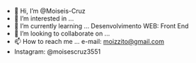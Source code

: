 - 👋 Hi, I’m @Moiseis-Cruz
- 👀 I’m interested in ...
- 🌱 I’m currently learning ... Desenvolvimento WEB: Front End
- 💞️ I’m looking to collaborate on ...
- 📫 How to reach me ... e-mail: moizzito@gmail.com
- Instagram: @moisescruz3551

<!---
Moiseis-Cruz/Moiseis-Cruz is a ✨ special ✨ repository because its `README.md` (this file) appears on your GitHub profile.
You can click the Preview link to take a look at your changes.
--->

